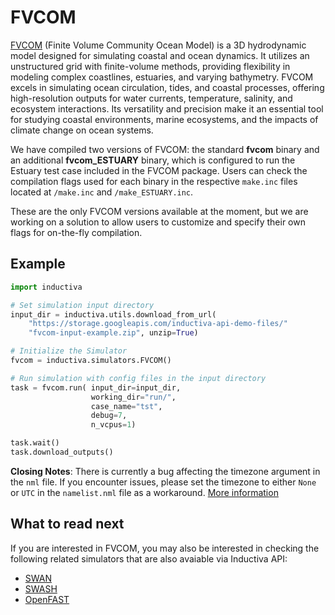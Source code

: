 # FVCOM

[FVCOM](https://github.com/CaNS-World/CaNS) (Finite Volume Community Ocean Model)
is a 3D hydrodynamic model designed for simulating coastal and ocean dynamics.
It utilizes an unstructured grid with finite-volume methods, providing flexibility
in modeling complex coastlines, estuaries, and varying bathymetry. FVCOM excels
in simulating ocean circulation, tides, and coastal processes, offering
high-resolution outputs for water currents, temperature, salinity, and ecosystem
interactions. Its versatility and precision make it an essential tool for
studying coastal environments, marine ecosystems, and the impacts of climate
change on ocean systems.

We have compiled two versions of FVCOM: the standard **fvcom** binary and an
additional **fvcom_ESTUARY** binary, which is configured to run the Estuary test
case included in the FVCOM package. Users can check the compilation flags used
for each binary in the respective `make.inc` files located at `/make.inc` and
`/make_ESTUARY.inc`.

These are the only FVCOM versions available at the moment, but we are working on
a solution to allow users to customize and specify their own flags for on-the-fly
compilation.

## Example

```python
import inductiva

# Set simulation input directory
input_dir = inductiva.utils.download_from_url(
    "https://storage.googleapis.com/inductiva-api-demo-files/"
    "fvcom-input-example.zip", unzip=True)

# Initialize the Simulator
fvcom = inductiva.simulators.FVCOM()

# Run simulation with config files in the input directory
task = fvcom.run( input_dir=input_dir,
                  working_dir="run/",
                  case_name="tst",
                  debug=7,
                  n_vcpus=1)

task.wait()
task.download_outputs()

```

**Closing Notes**: There is currently a bug affecting the timezone argument in
the `nml` file. If you encounter issues, please set the timezone to either `None`
or `UTC` in the `namelist.nml` file as a workaround.
[More information](https://github.com/FVCOM-GitHub/FVCOM/issues/27)

## What to read next

If you are interested in FVCOM, you may also be interested in checking
the following related simulators that are also avaiable via Inductiva API:

* [SWAN](SWAN.md)
* [SWASH](SWASH.md)
* [OpenFAST](OpenFAST.md)
